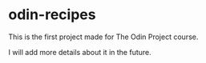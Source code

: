 # odin-recipes
This is the first project made for The Odin Project course.

I will add more details about it in the future.